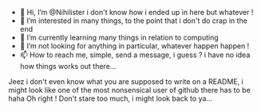 - 👋 Hi, I’m @Nihilister i don't know how i ended up in here but whatever !
- 👀 I’m interested in many things, to the point that i don't do crap in the end
- 🌱 I’m currently learning many things in relation to computing
- 💞️ I’m not looking for anything in particular, whatever happen happen !
- 📫 How to reach me, simple, send a message, i guess ? i have no idea how things works out there...

Jeez i don't even know what you are supposed to write on a README, 
i might look like one of the most nonsensical user of github there has to be haha
Oh right ! Don't stare too much, i might look back to ya...

<!---
Nihilister/Nihilister is a ✨ special ✨ repository because its `README.md` (this file) appears on your GitHub profile.
You can click the Preview link to take a look at your changes.
--->
